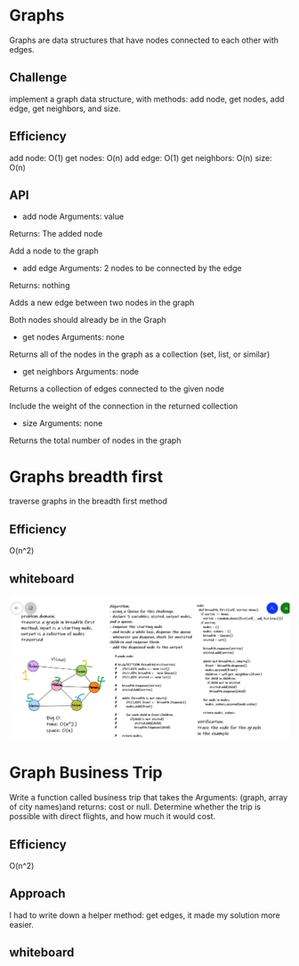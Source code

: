 # Graphs
Graphs are data structures that have nodes connected to each other with edges.

## Challenge
implement a graph data structure, with methods: add node, get nodes, add edge, get neighbors, and size.

## Efficiency
add node: O(1)
get nodes: O(n)
add edge: O(1)
get neighbors: O(n)
size: O(n)

## API
- add node
Arguments: value

Returns: The added node

Add a node to the graph

- add edge
Arguments: 2 nodes to be connected by the edge

Returns: nothing

Adds a new edge between two nodes in the graph

Both nodes should already be in the Graph

- get nodes
Arguments: none

Returns all of the nodes in the graph as a collection (set, list, or similar)

- get neighbors
Arguments: node

Returns a collection of edges connected to the given node

Include the weight of the connection in the returned collection

- size
Arguments: none

Returns the total number of nodes in the graph


# Graphs breadth first
traverse graphs in the breadth first method

## Efficiency
O(n^2)

## whiteboard
![whiteboard breadth first](breadth-first_graph.PNG)


# Graph Business Trip
Write a function called business trip that takes the Arguments: (graph, array of city names)and returns: cost or null.
Determine whether the trip is possible with direct flights, and how much it would cost.

## Efficiency
O(n^2)

## Approach
 I had to write down a helper method: get edges, it made my solution more easier.

## whiteboard

